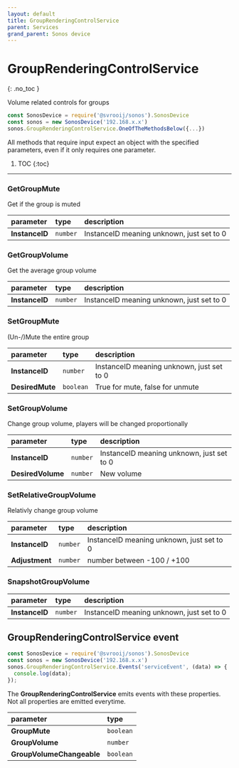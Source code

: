```yaml
---
layout: default
title: GroupRenderingControlService
parent: Services
grand_parent: Sonos device
---
```

# GroupRenderingControlService
{: .no_toc }

Volume related controls for groups

```js
const SonosDevice = require('@svrooij/sonos').SonosDevice
const sonos = new SonosDevice('192.168.x.x')
sonos.GroupRenderingControlService.OneOfTheMethodsBelow({...})
```

All methods that require input expect an object with the specified parameters, even if it only requires one parameter.

1. TOC
{:toc}

---

### GetGroupMute

Get if the group is muted

| parameter | type | description |
|:----------|:-----|:------------|
| **InstanceID** | `number` | InstanceID meaning unknown, just set to 0 |

### GetGroupVolume

Get the average group volume

| parameter | type | description |
|:----------|:-----|:------------|
| **InstanceID** | `number` | InstanceID meaning unknown, just set to 0 |

### SetGroupMute

(Un-/)Mute the entire group

| parameter | type | description |
|:----------|:-----|:------------|
| **InstanceID** | `number` | InstanceID meaning unknown, just set to 0 |
| **DesiredMute** | `boolean` | True for mute, false for unmute |

### SetGroupVolume

Change group volume, players will be changed proportionally

| parameter | type | description |
|:----------|:-----|:------------|
| **InstanceID** | `number` | InstanceID meaning unknown, just set to 0 |
| **DesiredVolume** | `number` | New volume |

### SetRelativeGroupVolume

Relativly change group volume

| parameter | type | description |
|:----------|:-----|:------------|
| **InstanceID** | `number` | InstanceID meaning unknown, just set to 0 |
| **Adjustment** | `number` | number between -100 / +100 |

### SnapshotGroupVolume

| parameter | type | description |
|:----------|:-----|:------------|
| **InstanceID** | `number` | InstanceID meaning unknown, just set to 0 |

## GroupRenderingControlService event

```js
const SonosDevice = require('@svrooij/sonos').SonosDevice
const sonos = new SonosDevice('192.168.x.x')
sonos.GroupRenderingControlService.Events('serviceEvent', (data) => {
  console.log(data);
});
```

The **GroupRenderingControlService** emits events with these properties. Not all properties are emitted everytime.

| parameter | type |
|:----------|:-----|
| **GroupMute** | `boolean` |
| **GroupVolume** | `number` |
| **GroupVolumeChangeable** | `boolean` |
